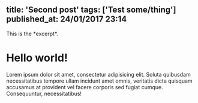 title: 'Second post'
tags: ['Test some/thing']
published_at: 24/01/2017 23:14
---

<div id="excerpt">
  This is the *excerpt*.
</div>

# Hello world!

Lorem ipsum dolor sit amet, consectetur adipisicing elit. Soluta quibusdam necessitatibus tempore ullam incidunt amet omnis, veritatis dicta quisquam accusamus at provident vel facere corporis sed fugiat cumque. Consequuntur, necessitatibus!
